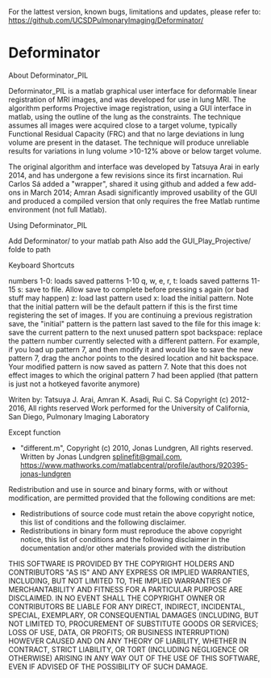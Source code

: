 
For the lattest version, known bugs, limitations and updates, please refer to: 
https://github.com/UCSDPulmonaryImaging/Deforminator/

# Deforminator

About Deforminator_PIL

Deforminator_PIL is a matlab graphical user interface for deformable linear registration of MRI images, and was developed for use in lung MRI. The algorithm performs Projective image registration, using a GUI interface in matlab, using the outline of the lung as the constraints. The technique assumes all images were acquired close to a target volume, typically Functional Residual Capacity (FRC) and that no large deviations in lung volume are present in the dataset. The technique will produce unreliable results for variations in lung volume >10-12% above or below target volume.

The original algorithm and interface was developed by Tatsuya Arai in early 2014, and has undergone a few revisions since its first incarnation. Rui Carlos Sá added a "wrapper", shared it using github and added a few add-ons in March 2014; Amran Asadi significantly improved usability of the GUI and produced a compiled version that only requires the free Matlab runtime environment (not full Matlab).

Using Deforminator_PIL

Add Deforminator/ to your matlab path
Also add the GUI_Play_Projective/ folde to path

Keyboard Shortcuts

numbers 1-0: loads saved patterns 1-10
q, w, e, r, t: loads saved patterns 11-15
s: save to file. Allow save to complete before pressing s again (or bad stuff may happen)
z: load last pattern used
x: load the initial pattern. Note that the initial pattern will be the default pattern if this is the first time registering the set of images. If you are continuing a previous registration save, the "initial" pattern is the pattern last saved to the file for this image
k: save the current pattern to the next unused pattern spot
backspace: replace the pattern number currently selected with a different pattern. For example, if you load up pattern 7, and then modify it and would like to save the new pattern 7, drag the anchor points to the desired location and hit backspace. Your modified pattern is now saved as pattern 7. Note that this does not effect images to which the original pattern 7 had been applied (that pattern is just not a hotkeyed favorite anymore)


Writen by: 
Tatsuya J. Arai, Amran K. Asadi, Rui C. Sá 
Copyright (c) 2012-2016, All rights reserved
Work performed for the University of California, San Diego, Pulmonary Imaging Laboratory


Except function
- "different.m", Copyright (c) 2010, Jonas Lundgren, All rights reserved. 
Written by Jonas Lundgren <splinefit@gmail.com>, 
https://www.mathworks.com/matlabcentral/profile/authors/920395-jonas-lundgren


Redistribution and use in source and binary forms, with or without
modification, are permitted provided that the following conditions are
met:

  * Redistributions of source code must retain the above copyright
    notice, this list of conditions and the following disclaimer.
  * Redistributions in binary form must reproduce the above copyright
    notice, this list of conditions and the following disclaimer in
    the documentation and/or other materials provided with the distribution

THIS SOFTWARE IS PROVIDED BY THE COPYRIGHT HOLDERS AND CONTRIBUTORS "AS IS"
AND ANY EXPRESS OR IMPLIED WARRANTIES, INCLUDING, BUT NOT LIMITED TO, THE
IMPLIED WARRANTIES OF MERCHANTABILITY AND FITNESS FOR A PARTICULAR PURPOSE
ARE DISCLAIMED. IN NO EVENT SHALL THE COPYRIGHT OWNER OR CONTRIBUTORS BE
LIABLE FOR ANY DIRECT, INDIRECT, INCIDENTAL, SPECIAL, EXEMPLARY, OR
CONSEQUENTIAL DAMAGES (INCLUDING, BUT NOT LIMITED TO, PROCUREMENT OF
SUBSTITUTE GOODS OR SERVICES; LOSS OF USE, DATA, OR PROFITS; OR BUSINESS
INTERRUPTION) HOWEVER CAUSED AND ON ANY THEORY OF LIABILITY, WHETHER IN
CONTRACT, STRICT LIABILITY, OR TORT (INCLUDING NEGLIGENCE OR OTHERWISE)
ARISING IN ANY WAY OUT OF THE USE OF THIS SOFTWARE, EVEN IF ADVISED OF THE
POSSIBILITY OF SUCH DAMAGE.
